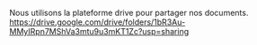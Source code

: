 Nous utilisons la plateforme drive pour partager nos documents.
https://drive.google.com/drive/folders/1bR3Au-MMyIRpn7MShVa3mtu9u3mKT1Zc?usp=sharing

